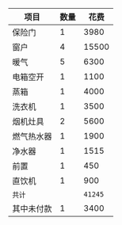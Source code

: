 
| 项目 | 数量 | 花费 |
|------|-----|------|
| 保险门 | 1 | 3980 |
| 窗户   | 4 | 15500 |
| 暖气   | 5 | 6300 |
| 电箱空开 | 1 | 1100 |
| 蒸箱 | 1 | 4000 |
| 洗衣机 | 1 | 3500 |
| 烟机灶具 | 2 | 5600 |
| 燃气热水器 | 1 | 1900 |
| 净水器 | 1 | 1515 |
| 前置   | 1 | 450 |
| 直饮机  | 1 | 900 |
| `共计` |  | `41245` |
| 其中未付款 | 1 | 3400 |